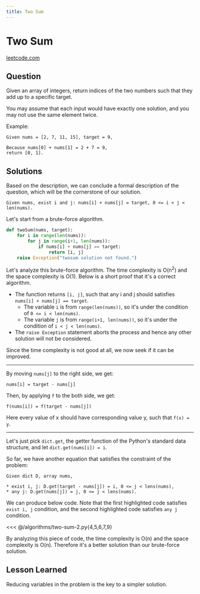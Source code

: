 ```yaml
---
title: Two Sum
---
```


# Two Sum

[leetcode.com](https://leetcode.com/problems/two-sum/)

## Question

Given an array of integers, return indices of the two numbers such that they add up to a specific target.

You may assume that each input would have exactly one solution, and you may not use the same element twice.

Example:

```
Given nums = [2, 7, 11, 15], target = 9,

Because nums[0] + nums[1] = 2 + 7 = 9,
return [0, 1].
```

## Solutions

Based on the description, we can conclude a formal description of the question, which will be the cornerstone of our solution.

```
Given nums, exist i and j: nums[i] + nums[j] = target, 0 <= i < j < len(nums).
```

Let's start from a brute-force algorithm.

```python
def twoSum(nums, target):
    for i in range(len(nums)):
        for j in range(i+1, len(nums)):
            if nums[i] + nums[j] == target:
                return [i, j]
    raise Exception("twosum solution not found.")
```

Let's analyze this brute-force algorithm. The time complexity is O(n<sup>2</sup>) and the space complexity is O(1). Below is a short proof that it's a correct algorithm.

* The function returns `[i, j]`, such that any i and j should satisfies `nums[i] + nums[j] == target`.
    * The variable `i` is from `range(len(nums))`, so it's under the condition of `0 <= i < len(nums)`.
    * The variable `j` is from `range(i+1, len(nums))`, so it's under the condition of `i < j < len(nums)`.
* The `raise Exception` statement aborts the process and hence any other solution will not be considered.

Since the time complexity is not good at all, we now seek if it can be improved.

---

By moving `nums[j]` to the right side, we get:

```
nums[i] = target - nums[j]
```

Then, by applying `f` to the both side, we get:

```
f(nums[i]) = f(target - nums[j])
```

Here every value of x should have corresponding value y, such that `f(x) = y`.

---

Let's just pick `dict.get`, the getter function of the Python's standard data structure, and let `dict.get(nums[i]) = i`.

So far, we have another equation that satisfies the constraint of the problem:

```
Given dict D, array nums,

* exist i, j: D.get(target - nums[j]) = i, 0 <= j < lens(nums),
* any j: D.get(nums[j]) = j, 0 <= j < lens(nums).
```

We can produce below code. Note that the first highlighted code satisfies `exist i, j` condition, and the second highlighted code satisfies `any j` condition.

<<< @/algorithms/two-sum-2.py{4,5,6,7,9}

By analyzing this piece of code, the time complexity is O(n) and the space complexity is O(n). Therefore it's a better solution than our brute-force solution.

## Lesson Learned

Reducing variables in the problem is the key to a simpler solution.
